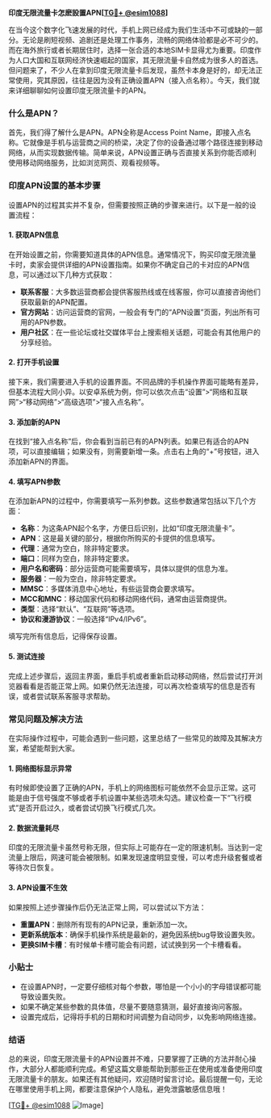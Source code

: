 **印度无限流量卡怎麽設置APN[[TG💪+ @esim1088](https://t.me/s/esim1088)]**

在当今这个数字化飞速发展的时代，手机上网已经成为我们生活中不可或缺的一部分。无论是刷短视频、追剧还是处理工作事务，流畅的网络体验都是必不可少的。而在海外旅行或者长期居住时，选择一张合适的本地SIM卡显得尤为重要。印度作为人口大国和互联网经济快速崛起的国家，其无限流量卡自然成为很多人的首选。但问题来了，不少人在拿到印度无限流量卡后发现，虽然卡本身是好的，却无法正常使用，究其原因，往往是因为没有正确设置APN（接入点名称）。今天，我们就来详细聊聊如何设置印度无限流量卡的APN。

### 什么是APN？

首先，我们得了解什么是APN。APN全称是Access Point Name，即接入点名称。它就像是手机与运营商之间的桥梁，决定了你的设备通过哪个路径连接到移动网络，从而实现数据传输。简单来说，APN设置正确与否直接关系到你能否顺利使用移动网络服务，比如浏览网页、观看视频等。

### 印度APN设置的基本步骤

设置APN的过程其实并不复杂，但需要按照正确的步骤来进行。以下是一般的设置流程：

#### 1. 获取APN信息

在开始设置之前，你需要知道具体的APN信息。通常情况下，购买印度无限流量卡时，卖家会提供详细的APN设置指南。如果你不确定自己的卡对应的APN信息，可以通过以下几种方式获取：

- **联系客服**：大多数运营商都会提供客服热线或在线客服，你可以直接咨询他们获取最新的APN配置。
- **官方网站**：访问运营商的官网，一般会有专门的“APN设置”页面，列出所有可用的APN参数。
- **用户社区**：在一些论坛或社交媒体平台上搜索相关话题，可能会有其他用户的分享经验。

#### 2. 打开手机设置

接下来，我们需要进入手机的设置界面。不同品牌的手机操作界面可能略有差异，但基本流程大同小异。以安卓系统为例，你可以依次点击“设置”>“网络和互联网”>“移动网络”>“高级选项”>“接入点名称”。

#### 3. 添加新的APN

在找到“接入点名称”后，你会看到当前已有的APN列表。如果已有适合的APN项，可以直接编辑；如果没有，则需要新增一条。点击右上角的“+”号按钮，进入添加新APN的界面。

#### 4. 填写APN参数

在添加新APN的过程中，你需要填写一系列参数。这些参数通常包括以下几个方面：

- **名称**：为这条APN起个名字，方便日后识别，比如“印度无限流量卡”。
- **APN**：这是最关键的部分，根据你所购买的卡提供的信息填写。
- **代理**：通常为空白，除非特定要求。
- **端口**：同样为空白，除非特定要求。
- **用户名和密码**：部分运营商可能需要填写，具体以提供的信息为准。
- **服务器**：一般为空白，除非特定要求。
- **MMSC**：多媒体消息中心地址，有些运营商会要求填写。
- **MCC和MNC**：移动国家代码和移动网络代码，通常由运营商提供。
- **类型**：选择“默认”、“互联网”等选项。
- **协议和漫游协议**：一般选择“IPv4/IPv6”。

填写完所有信息后，记得保存设置。

#### 5. 测试连接

完成上述步骤后，返回主界面，重启手机或者重新启动移动网络，然后尝试打开浏览器看看是否能正常上网。如果仍然无法连接，可以再次检查填写的信息是否有误，或者尝试联系客服寻求帮助。

### 常见问题及解决方法

在实际操作过程中，可能会遇到一些问题，这里总结了一些常见的故障及其解决方案，希望能帮到大家。

#### 1. 网络图标显示异常

有时候即使设置了正确的APN，手机上的网络图标可能依然不会显示正常。这可能是由于信号强度不够或者手机设置中某些选项未勾选。建议检查一下“飞行模式”是否开启过久，或者尝试切换飞行模式几次。

#### 2. 数据流量耗尽

印度的无限流量卡虽然号称无限，但实际上可能存在一定的限速机制。当达到一定流量上限后，网速可能会被限制。如果发现速度明显变慢，可以考虑升级套餐或者等待次日恢复。

#### 3. APN设置不生效

如果按照上述步骤操作后仍无法正常上网，可以尝试以下方法：

- **重置APN**：删除所有现有的APN记录，重新添加一次。
- **更新系统版本**：确保手机操作系统是最新的，避免因系统bug导致设置失败。
- **更换SIM卡槽**：有时候单卡槽可能会有问题，试试换到另一个卡槽看看。

### 小贴士

- 在设置APN时，一定要仔细核对每个参数，哪怕是一个小小的字母错误都可能导致设置失败。
- 如果不确定某些参数的具体值，尽量不要随意猜测，最好直接询问客服。
- 设置完成后，记得将手机的日期和时间调整为自动同步，以免影响网络连接。

### 结语

总的来说，印度无限流量卡的APN设置并不难，只要掌握了正确的方法并耐心操作，大部分人都能顺利完成。希望这篇文章能帮助到那些正在使用或准备使用印度无限流量卡的朋友。如果还有其他疑问，欢迎随时留言讨论。最后提醒一句，无论在哪里使用手机上网，都要注意保护个人隐私，避免泄露敏感信息哦！

[[TG💪+ @esim1088](https://t.me/s/esim1088) ![Image](https://i.postimg.cc/4NQfJmqS/Snipaste-2025-05-13-00-14-12.png)]
